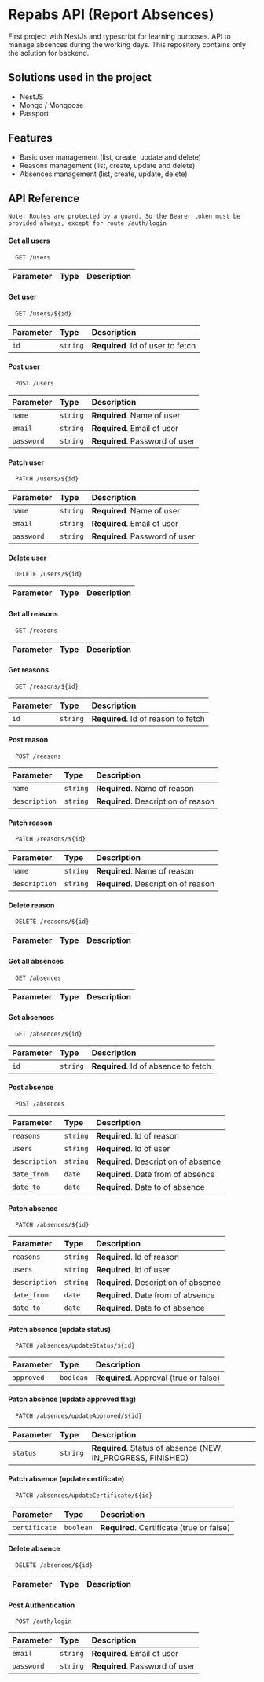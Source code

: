 
# Repabs API (Report Absences)

First project with NestJs and typescript for learning purposes. 
API to manage absences during the working days.
This repository contains only the solution for backend.

## Solutions used in the project

- NestJS
- Mongo / Mongoose
- Passport

## Features

- Basic user management (list, create, update and delete)
- Reasons management (list, create, update and delete)
- Absences management (list, create, update, delete)

## API Reference

```
Note: Routes are protected by a guard. So the Bearer token must be provided always, except for route /auth/login
```

#### Get all users

```http
  GET /users
```

| Parameter | Type     | Description                |
| :-------- | :------- | :------------------------- |

#### Get user

```http
  GET /users/${id}
```

| Parameter | Type     | Description                       |
| :-------- | :------- | :-------------------------------- |
| `id`      | `string` | **Required**. Id of user to fetch |

#### Post user

```http
  POST /users
```

| Parameter | Type     | Description                       |
| :-------- | :------- | :-------------------------------- |
| `name`      | `string` | **Required**. Name of user |
| `email`      | `string` | **Required**. Email of user |
| `password`      | `string` | **Required**. Password of user |

#### Patch user

```http
  PATCH /users/${id}
```

| Parameter | Type     | Description                       |
| :-------- | :------- | :-------------------------------- |
| `name`      | `string` | **Required**. Name of user |
| `email`      | `string` | **Required**. Email of user |
| `password`      | `string` | **Required**. Password of user |

#### Delete user

```http
  DELETE /users/${id}
```

| Parameter | Type     | Description                       |
| :-------- | :------- | :-------------------------------- |

#### Get all reasons

```http
  GET /reasons
```

| Parameter | Type     | Description                |
| :-------- | :------- | :------------------------- |

#### Get reasons

```http
  GET /reasons/${id}
```

| Parameter | Type     | Description                       |
| :-------- | :------- | :-------------------------------- |
| `id`      | `string` | **Required**. Id of reason to fetch |

#### Post reason

```http
  POST /reasons
```

| Parameter | Type     | Description                       |
| :-------- | :------- | :-------------------------------- |
| `name`      | `string` | **Required**. Name of reason |
| `description`      | `string` | **Required**. Description of reason |

#### Patch reason

```http
  PATCH /reasons/${id}
```

| Parameter | Type     | Description                       |
| :-------- | :------- | :-------------------------------- |
| `name`      | `string` | **Required**. Name of reason |
| `description`      | `string` | **Required**. Description of reason |

#### Delete reason

```http
  DELETE /reasons/${id}
```

| Parameter | Type     | Description                       |
| :-------- | :------- | :-------------------------------- |

#### Get all absences

```http
  GET /absences
```

| Parameter | Type     | Description                |
| :-------- | :------- | :------------------------- |

#### Get absences

```http
  GET /absences/${id}
```

| Parameter | Type     | Description                       |
| :-------- | :------- | :-------------------------------- |
| `id`      | `string` | **Required**. Id of absence to fetch |

#### Post absence

```http
  POST /absences
```

| Parameter | Type     | Description                       |
| :-------- | :------- | :-------------------------------- |
| `reasons`      | `string` | **Required**. Id of reason |
| `users`      | `string` | **Required**. Id of user |
| `description`      | `string` | **Required**. Description of absence |
| `date_from`      | `date` | **Required**. Date from of absence |
| `date_to`      | `date` | **Required**. Date to of absence |

#### Patch absence

```http
  PATCH /absences/${id}
```

| Parameter | Type     | Description                       |
| :-------- | :------- | :-------------------------------- |
| `reasons`      | `string` | **Required**. Id of reason |
| `users`      | `string` | **Required**. Id of user |
| `description`      | `string` | **Required**. Description of absence |
| `date_from`      | `date` | **Required**. Date from of absence |
| `date_to`      | `date` | **Required**. Date to of absence |

#### Patch absence (update status)

```http
  PATCH /absences/updateStatus/${id}
```

| Parameter | Type     | Description                       |
| :-------- | :------- | :-------------------------------- |
| `approved`      | `boolean` | **Required**. Approval (true or false) |


#### Patch absence (update approved flag)

```http
  PATCH /absences/updateApproved/${id}
```

| Parameter | Type     | Description                       |
| :-------- | :------- | :-------------------------------- |
| `status`      | `string` | **Required**. Status of absence (NEW, IN_PROGRESS, FINISHED) |

#### Patch absence (update certificate)

```http
  PATCH /absences/updateCertificate/${id}
```

| Parameter | Type     | Description                       |
| :-------- | :------- | :-------------------------------- |
| `certificate`      | `boolean` | **Required**. Certificate (true or false) |

#### Delete absence

```http
  DELETE /absences/${id}
```

| Parameter | Type     | Description                       |
| :-------- | :------- | :-------------------------------- |

#### Post Authentication

```http
  POST /auth/login
```

| Parameter | Type     | Description                       |
| :-------- | :------- | :-------------------------------- |
| `email`      | `string` | **Required**. Email of user |
| `password`      | `string` | **Required**. Password of user |